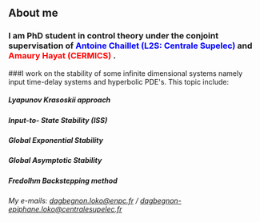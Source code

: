## About me

### I am PhD student in control theory under the conjoint supervisation of <span style="color: blue;">Antoine Chaillet (L2S: Centrale Supelec)</span>  and <span style="color: red;">Amaury Hayat (CERMICS)</span> . 
###I work on the stability of some infinite dimensional systems namely input time-delay systems and hyperbolic PDE's. This topic include:
##### Lyapunov Krasoskii approach
##### Input-to- State Stability (ISS)
##### Global Exponential Stability
##### Global Asymptotic Stability
##### Fredolhm Backstepping method

###### My e-mails: dagbegnon.loko@enpc.fr / dagbegnon-epiphane.loko@centralesupelec.fr
